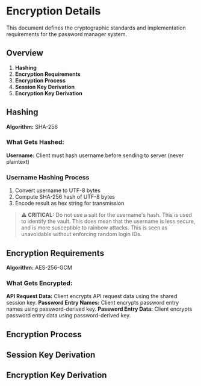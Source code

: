 # Encryption Details

This document defines the cryptographic standards and implementation requirements for the password manager system.

## Overview
1. **Hashing**
2. **Encryption Requirements**
3. **Encryption Process**
4. **Session Key Derivation**
5. **Encryption Key Derivation**



## Hashing
**Algorithm:** SHA-256

### What Gets Hashed:
**Username:** Client must hash username before sending to server (never plaintext)

### Username Hashing Process
1. Convert username to UTF-8 bytes
2. Compute SHA-256 hash of UTF-8 bytes
3. Encode result as hex string for transmission

> **⚠️ CRITICAL:** Do not use a salt for the username's hash. This is used to identify the vault. This does mean that the username is less secure, and is more susceptible to rainbow attacks. This is seen as unavoidable without enforcing random login IDs.



## Encryption Requirements
**Algorithm:** AES-256-GCM

### What Gets Encrypted:
**API Request Data:** Client encrypts API request data using the shared session key.
**Password Entry Names:** Client encrypts password entry names using password-derived key.
**Password Entry Data:** Client encrypts password entry data using password-derived key.



## Encryption Process



## Session Key Derivation



## Encryption Key Derivation